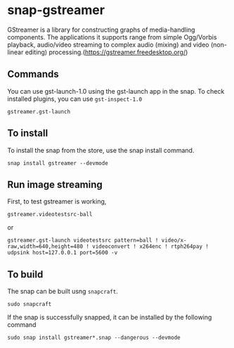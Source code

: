 # snap-gstreamer

  GStreamer is a library for constructing graphs of media-handling components. The applications it supports range from simple Ogg/Vorbis playback, audio/video streaming to complex audio (mixing) and video (non-linear editing) processing.(https://gstreamer.freedesktop.org/)

## Commands
You can use gst-launch-1.0 using the gst-launch app in the snap. 
To check installed plugins, you can use `gst-inspect-1.0`
```
gstreamer.gst-launch
```

## To install
To install the snap from the store, use the snap install command. 
```
snap install gstreamer --devmode
```
## Run image streaming
First, to test gstreamer is working, 
```
gstreamer.videotestsrc-ball
```
or
```
gstreamer.gst-launch videotestsrc pattern=ball ! video/x-raw,width=640,height=480 ! videoconvert ! x264enc ! rtph264pay ! udpsink host=127.0.0.1 port=5600 -v
```

## To build
The snap can be built usng `snapcraft`.
```
sudo snapcraft
```
If the snap is successfully snapped, it can be installed by the following command
```
sudo snap install gstreamer*.snap --dangerous --devmode
```

